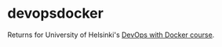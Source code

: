 # devopsdocker

Returns for University of Helsinki's [DevOps with Docker course](https://devopswithdocker.com/).
